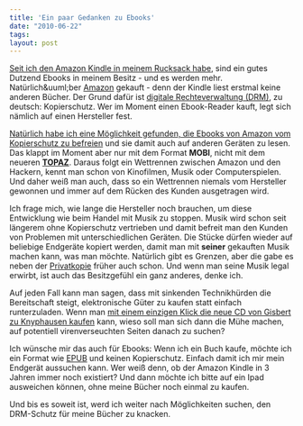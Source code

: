 ```yaml
---
title: 'Ein paar Gedanken zu Ebooks'
date: "2010-06-22"
tags: 
layout: post
---
```

<p><a href="http://blog.kopis.de/2010/02/09/mein-amazon-kindle/">Seit ich den Amazon Kindle in meinem Rucksack habe</a>, sind ein gutes Dutzend Ebooks in meinem Besitz - und es werden mehr. Nat&uuml;rlich&amp;uuml;ber <a href="http://www.amazon.de/">Amazon</a> gekauft - denn der Kindle liest erstmal keine anderen B&uuml;cher. Der Grund daf&uuml;r ist <a href="http://de.wikipedia.org/wiki/Digitale_Rechteverwaltung">digitale Rechteverwaltung (DRM)</a>, zu deutsch: Kopierschutz. Wer im Moment einen Ebook-Reader kauft, legt sich n&auml;mlich auf einen Hersteller fest.</p>
<p><a href="http://blog.kopis.de/2010/06/13/konvertierung-von-ebooks-aus-amazon-kindle-for-pc/">Nat&uuml;rlich habe ich eine M&ouml;glichkeit gefunden, die Ebooks von Amazon vom Kopierschutz zu befreien</a> und sie damit auch auf anderen Ger&auml;ten zu lesen. Das klappt im Moment aber nur mit dem Format <strong>MOBI</strong>, nicht mit dem neueren <strong><a href="http://wiki.mobileread.com/wiki/AZW#Topaz">TOPAZ</a></strong>. Daraus folgt ein Wettrennen zwischen Amazon und den Hackern, kennt man schon von Kinofilmen, Musik oder Computerspielen. Und daher wei&szlig; man auch, dass so ein Wettrennen niemals vom Hersteller gewonnen und immer auf dem R&uuml;cken des Kunden ausgetragen wird.</p>
<p>Ich frage mich, wie lange die Hersteller noch brauchen, um diese Entwicklung wie beim Handel mit Musik zu stoppen. Musik wird schon seit l&auml;ngerem ohne Kopierschutz vertrieben und damit befreit man den Kunden von Problemen mit unterschiedlichen Ger&auml;ten. Die St&uuml;cke d&uuml;rfen wieder auf beliebige Endger&auml;te kopiert werden, damit man mit <strong>seiner</strong> gekauften Musik machen kann, was man m&ouml;chte. Nat&uuml;rlich gibt es Grenzen, aber die gabe es neben der <a href="http://de.wikipedia.org/wiki/Privatkopie">Privatkopie</a> fr&uuml;her auch schon. Und wenn man seine Musik legal erwirbt, ist auch das Besitzgef&uuml;hl ein ganz anderes, denke ich.</p>
<p>Auf jeden Fall kann man sagen, dass mit sinkenden Technikh&uuml;rden die Bereitschaft steigt, elektronische G&uuml;ter zu kaufen statt einfach runterzuladen. Wenn man <a href="http://itunes.apple.com/de/album/hurra-hurra-so-nicht-bonus/id367018979">mit einem einzigen Klick die neue CD von Gisbert zu Knyphausen kaufen</a> kann, wieso soll man sich dann die M&uuml;he machen, auf potentiell virenverseuchten Seiten danach zu suchen?</p>
<p>Ich w&uuml;nsche mir das auch f&uuml;r Ebooks: Wenn ich ein Buch kaufe, m&ouml;chte ich ein Format wie <a href="http://de.wikipedia.org/wiki/EPUB">EPUB</a> und keinen Kopierschutz. Einfach damit ich mir mein Endger&auml;t aussuchen kann. Wer wei&szlig; denn, ob der Amazon Kindle in 3 Jahren immer noch existiert? Und dann m&ouml;chte ich bitte auf ein Ipad ausweichen k&ouml;nnen, ohne meine B&uuml;cher noch einmal zu kaufen.</p>
<p>Und bis es soweit ist, werd ich weiter nach M&ouml;glichkeiten suchen, den DRM-Schutz f&uuml;r meine B&uuml;cher zu knacken.</p>
